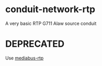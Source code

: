 # conduit-network-rtp
A very basic RTP G711 Alaw source conduit

# DEPRECATED
Use [mediabus-rtp](http://github.com/sheyll/mediabus-rtp)
